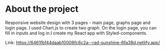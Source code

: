 # About the project

Responsive website design with 3 pages - main page, graphs page and login page. I used Chart.js to create two graph. On the login page, you can fill in inputs and log in.I create my React app with Styled-components.

Link: https://6461fbf44daab10008fc6c2a--rad-sunshine-6fa38d.netlify.app/


